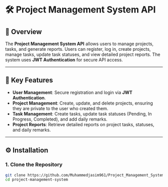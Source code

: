 # 🛠️ Project Management System API

## 🌟 Overview

The **Project Management System API** allows users to manage projects, tasks, and generate reports. Users can register, log in, create projects, manage tasks, update task statuses, and view detailed project reports. The system uses **JWT Authentication** for secure API access.

---

## 🚀 Key Features

-   **User Management**: Secure registration and login via **JWT Authentication**.
-   **Project Management**: Create, update, and delete projects, ensuring they are private to the user who created them.
-   **Task Management**: Create tasks, update task statuses (Pending, In Progress, Completed), and add daily remarks.
-   **Project Reports**: Retrieve detailed reports on project tasks, statuses, and daily remarks.

---

## ⚙️ Installation

### 1. Clone the Repository

```bash
git clone https://github.com/Muhammedjasim961/Project_Management_System-
cd project-management-system
```
